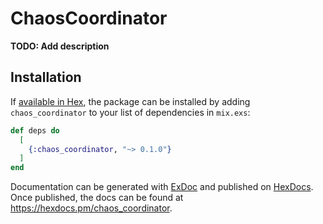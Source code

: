 # ChaosCoordinator

**TODO: Add description**

## Installation

If [available in Hex](https://hex.pm/docs/publish), the package can be installed
by adding `chaos_coordinator` to your list of dependencies in `mix.exs`:

```elixir
def deps do
  [
    {:chaos_coordinator, "~> 0.1.0"}
  ]
end
```

Documentation can be generated with [ExDoc](https://github.com/elixir-lang/ex_doc)
and published on [HexDocs](https://hexdocs.pm). Once published, the docs can
be found at <https://hexdocs.pm/chaos_coordinator>.

